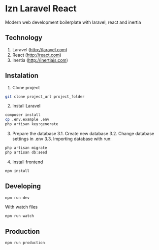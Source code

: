 # Izn Laravel React

Modern web development boilerplate with laravel, react and inertia

## Technology
1. Laravel (http://laravel.com)
2. React (http://react.com)
3. Inertia (http://inertiajs.com)

## Instalation
1. Clone project  
```sh
git clone project_url project_folder
```
2. Install Laravel
```sh
composer install
cp .env.example .env
php artisan key:generate
```
3. Prepare the database
3.1. Create new database
3.2. Change database settings in .env
3.3. Importing database with run:
```sh
php artisan migrate
php artisan db:seed
```
4. Install frontend
```sh
npm install
```

## Developing
```sh
npm run dev
```

With watch files
```sh
npm run watch
```

## Production
```sh
npm run production
```